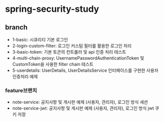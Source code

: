 # spring-security-study

## branch
- 1-basic: 시큐리티 기본 로그인
- 2-login-custom-filter: 로그인 커스텀 필터를 활용한 로그인 처리
- 3-basic-token:  기본 토큰의 컨트롤러 및 api 인증 처리 테스트
- 4-multi-chain-proxy: UsernamePasswordAuthenticationToken 및 CustomToken을 사용한 filter chain 테스트
- 5-userdetails: UserDetails, UserDetailsService 인터페이스를 구현한 사용자 인증처리 예제

### feature브랜치
- note-service: 공지사항 및 게시판 예제 (사용자, 관리자), 로그인 방식 세션
- note-service-jwt: 공지사항 및 게시판 예제 (사용자, 관리자), 로그인 방식 jwt 쿠키 저장
